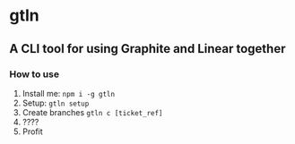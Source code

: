 # gtln

## A CLI tool for using Graphite and Linear together

### How to use

1. Install me: `npm i -g gtln`
2. Setup: `gtln setup`
3. Create branches `gtln c [ticket_ref]`
4. ????
5. Profit
